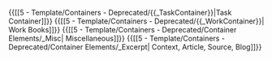 {{[[5 - Template/Containers - Deprecated/{{_TaskContainer}}|Task Container]]}}
{{[[5 - Template/Containers - Deprecated/{{_WorkContainer}}| Work Books]]}}
{{[[5 - Template/Containers - Deprecated/Container Elements/_Misc| Miscellaneous]]}}
{{[[5 - Template/Containers - Deprecated/Container Elements/_Excerpt| Context, Article, Source, Blog]]}}
